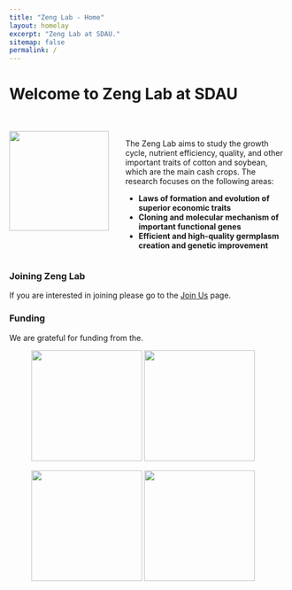 ```yaml
---
title: "Zeng Lab - Home"
layout: homelay
excerpt: "Zeng Lab at SDAU."
sitemap: false
permalink: /
---
```


# Welcome to Zeng Lab at SDAU
&nbsp;&nbsp;&nbsp;

<div style="display: flex; align-items: flex-start;">
  <img src="{{ site.url }}{{ site.baseurl }}/images/Lab_Logo_v6c.png" style="width: 180px; margin-right: 30px;"/>
  <div>
    <p>
      The Zeng Lab aims to study the growth cycle, nutrient efficiency, quality, and other
      important traits of cotton and soybean, which are the main cash crops. The research
      focuses on the following areas:
    </p>
    <ul>
      <li><strong>Laws of formation and evolution of superior economic traits</strong></li>
      <li><strong>Cloning and molecular mechanism of important functional genes</strong></li>
      <li><strong>Efficient and high-quality germplasm creation and genetic improvement</strong></li>
    </ul>
  </div>
</div>



### Joining Zeng Lab
If you are interested in joining please go to the [Join Us](JoinUs) page.

### Funding
We are grateful for funding from the.

<figure class="third">
<img src="{{ site.url }}{{ site.baseurl }}/images/logopic/Logo_SDAU.png" style="width: 200px">	<img src="{{ site.url }}{{ site.baseurl }}/images/logopic/Logo_SDAU_agr.png" style="width: 200px">

<img src="{{ site.url }}{{ site.baseurl }}/images/logopic/Logo_SDAU_qlxt.png" style="width: 200px"> <img src="{{ site.url }}{{ site.baseurl }}/images/logopic/Logo_BBRF.png" style="width: 200px">
</figure>






